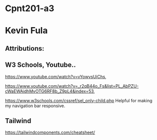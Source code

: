 # Cpnt201-a3

# Kevin Fula
## Attributions: 

## W3 Schools, Youtube..
https://www.youtube.com/watch?v=vYowvsUiChs, 

https://www.youtube.com/watch?v=_r2qB44o_Fs&list=PL_AbPZU-cWaEWAidhMvOTG6RF8b_Z9pL4&index=53,

https://www.w3schools.com/cssref/sel_only-child.php
Helpful for making my navigation bar responsive.

## Tailwind
https://tailwindcomponents.com/cheatsheet/
